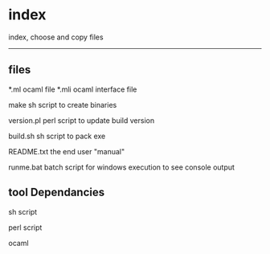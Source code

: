 index
=====

index, choose and copy files

-----------

## files

*.ml ocaml file
*.mli ocaml interface file

make sh script to create binaries

version.pl perl script to update build version 

build.sh sh script to pack exe

README.txt the end user "manual"

runme.bat batch script for windows execution to see console output


## tool Dependancies

sh script

perl script

ocaml 

